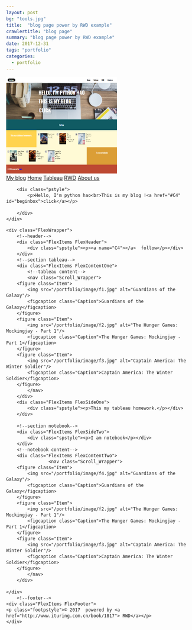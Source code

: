 ```yaml
---
layout: post
bg: "tools.jpg"
title:  "blog page power by RWD example"
crawlertitle: "blog page"
summary: "blog page power by RWD example"
date: 2017-12-31	
tags: "portfolio"
categories:
  - portfolio
---
```


<img src="/portfolio/image/page.jpg" alt="The picture of blog page" width="300px" height="260px">


<html lang="en">
<link rel="stylesheet" href="/portfolio/styles.css">
<head>
	<link href='http://fonts.googleapis.com/css?family=Oswald:700' rel='stylesheet' type='text/css'>
	<meta charset="utf-8">
	<title>Layout example</title>
	<meta name="viewport" content="width=device-width">
	

</head>

<body>
	<div class="MenuWrap">
		<a href="#" id="logobox" class="LastItem">My blog</a>
		<a href="#" class="ListItem">Home</a>
		<a href="#" class="ListItem">Tableau</a>
		<a href="#" class="ListItem">RWD</a>
		<a href="#" class="ListItem">About us</a>
	</div>
<!--banner-->
	<div class="banner">
	<!--menu-->

		<div class="pstyle">
			<p>Hello, I'm python hao<br>This is my blog !<a href="#C4" id="beginbox">click</a></p>

		</div>
	</div>
<!--section-->
	<div class="FlexWrapper">
		<!--header-->
		<div class="FlexItems FlexHeader">
			<div class="spstyle"><p><a name="C4"></a>  follow</p></div>
		</div>
		<!--section tableau-->
		<div class="FlexItems FlexContentOne">
			<!--tableau content-->
			<nav class="Scroll_Wrapper">
		<figure class="Item">
			<img src="/portfolio/image/f1.jpg" alt="Guardians of the Galaxy"/>
			<figcaption class="Caption">Guardians of the Galaxy</figcaption>
		</figure>
		<figure class="Item">
			<img src="/portfolio/image/f2.jpg" alt="The Hunger Games: Mockingjay - Part 1"/>
			<figcaption class="Caption">The Hunger Games: Mockingjay - Part 1</figcaption>
		</figure>
		<figure class="Item">
			<img src="/portfolio/image/f3.jpg" alt="Captain America: The Winter Soldier"/>
			<figcaption class="Caption">Captain America: The Winter Soldier</figcaption>
		</figure>
			</nav>
		</div>
		<div class="FlexItems FlexSideOne">
			<div class="spstyle"><p>This my tableau homework.</p></div>
		</div>
			
		<!--section notebook-->
		<div class="FlexItems FlexSideTwo">
			<div class="spstyle"><p>I am notebook</p></div>
		</div>
		<!--notebook content-->	
		<div class="FlexItems FlexContentTwo">
					<nav class="Scroll_Wrapper">
		<figure class="Item">
			<img src="/portfolio/image/f4.jpg" alt="Guardians of the Galaxy"/>
			<figcaption class="Caption">Guardians of the Galaxy</figcaption>
		</figure>
		<figure class="Item">
			<img src="/portfolio/image/f2.jpg" alt="The Hunger Games: Mockingjay - Part 1"/>
			<figcaption class="Caption">The Hunger Games: Mockingjay - Part 1</figcaption>
		</figure>
		<figure class="Item">
			<img src="/portfolio/image/f3.jpg" alt="Captain America: The Winter Soldier"/>
			<figcaption class="Caption">Captain America: The Winter Soldier</figcaption>
		</figure>
			</nav>
		</div>

	</div>
		<!--footer-->
	<div class="FlexItems FlexFooter">
	<p class="footpstyle">© 2017  powered by <a href="http://www.ituring.com.cn/book/1817"> RWD</a></p>
	</div>
  


</body>
</html>